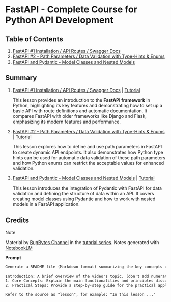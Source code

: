 # FastAPI - Complete Course for Python API Development

## Table of Contents

1. [FastAPI #1 Installation / API Routes / Swagger Docs](./notes/lesson-01.md)
2. [FastAPI #2 - Path Parameters / Data Validation with Type-Hints & Enums](./notes/lesson-02.md)
3. [FastAPI and Pydantic - Model Classes and Nested Models](./notes/lesson-03.md)

## Summary

1. [FastAPI #1 Installation / API Routes / Swagger Docs](./notes/lesson-01.md) | [Tutorial](https://youtu.be/Lw-zLopB3o0?si=jyZFx4LbnJOiaryP)

   This lesson provides an introduction to the **FastAPI framework** in Python, highlighting its key features and demonstrating how to set up a basic API with route definitions and automatic documentation. It compares FastAPI with older frameworks like Django and Flask, emphasizing its modern features and performance.

2. [FastAPI #2 - Path Parameters / Data Validation with Type-Hints & Enums](./notes/lesson-02.md) | [Tutorial](https://youtu.be/q6E3xoKIBnY?si=n9GqqFDWLTtdnh37)

   This lesson explores how to define and use path parameters in FastAPI to create dynamic API endpoints. It also demonstrates how Python type hints can be used for automatic data validation of these path parameters and how Python enums can restrict the acceptable values for enhanced validation.

3. [FastAPI and Pydantic - Model Classes and Nested Models](./notes/lesson-03.md) | [Tutorial](https://youtu.be/ID9b4diFZN8?si=GmU65x4o3M9_J6EA)

   This lesson introduces the integration of Pydantic with FastAPI for data validation and defining the structure of data within an API. It covers creating model classes using Pydantic and how to work with nested models in a FastAPI application.

## Credits

> [!NOTE]
> Material by [BugBytes Channel](https://www.youtube.com/@bugbytes3923) in the [tutorial series](https://youtube.com/playlist?list=PL-2EBeDYMIbQghmnb865lpdmYyWU3I5F1&si=mC2A2xLr3VMZ71IG).
> Notes generated with [NotebookLM](https://notebooklm.google)

**Prompt**

```txt
Generate a README file (Markdown format) summarizing the key concepts of the source video. Include the following sections:

Introduction: A brief overview of the video's topic. (don't add numeration for this section)
1. Core Concepts: Explain the main functionalities and principles discussed.
2. Practical Steps: Provide a step-by-step guide for the practical application of the concepts in the video. For each step, clearly explain the action and include the corresponding code block (if any) directly after the step description. (not required to put "action" or "code" subtitle)

Refer to the source as "lesson", for example: "In this lesson ..."
```
